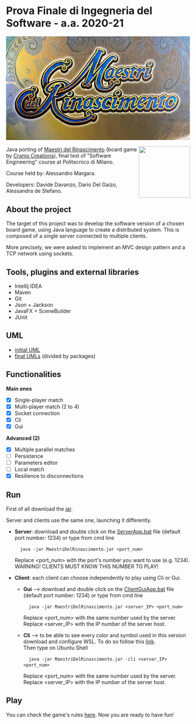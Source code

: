 # Prova Finale di Ingegneria del Software - a.a. 2020-21

![](src/main/resources/images/loading_screen.jpg)

<img src="https://craniointernational.com/2021/wp-content/uploads/2021/05/Masters-of-Renaissance_box3D.png" width=140px height=140 px align="right" />

Java porting of [Maestri del Rinascimento](http://www.craniocreations.it/prodotto/masters-of-renaissance) 
(board game by [Cranio Creations](http://www.craniocreations.it)), 
final test of "Software Engineering" course at Politecnico di Milano.

Course held by: Alessandro Margara.

Developers: Davide Davanzo, Dario Del Gaizo, Alessandra de Stefano.

## About the project

The target of this project was to develop the software version of a chosen board game, 
using Java language to create a distributed system. This is composed of a single server connected to multiple clients.

More precisely, we were asked to implement an MVC design pattern and a TCP network using sockets.



## Tools, plugins and external libraries

- Intellij IDEA
- Maven
- Git
- Json + Jackson
- JavaFX + SceneBuilder
- JUnit

## UML

- [initial UML](deliveries/uml/Initial_uml)
- [final UMLs](deliveries/uml) (divided by packages)

## Functionalities

__Main ones__

- [x] Single-player match
- [x] Multi-player match (2 to 4) 
- [x] Socket connection
- [x] Cli
- [x] Gui

__Advanced (2)__

- [x] Multiple parallel matches
- [ ] Persistence
- [ ] Parameters editor
- [ ] Local match
- [x] Resilience to disconnections

## Run

First of all download the [jar](deliveries/MaestriDelRinascimento.jar).

Server and clients use the same one, launching it differently.
- __Server__: download and double click on the [ServerApp.bat](deliveries/ServerApp.bat) file (default port number: 1234) or type from cmd line

        java -jar MaestriDelRinascimento.jar <port_num>
  
    Replace <port_num> with the port's number you want to use (e.g. 1234).\
    WARNING! CLIENTS MUST KNOW THIS NUMBER TO PLAY!
  

- __Client__: each client can choose independently to play using Cli or Gui.
    - __Gui__ --> download and double click on the [ClientGuiApp.bat](deliveries/ClientGuiApp.bat) file (default port number: 1234) or type from cmd line
      
            java -jar MaestriDelRinascimento.jar <server_IP> <port_num>
    
        Replace <port_num> with the same number used by the server.\
        Replace <server_IP> with the IP number of the server host.
    - __Cli__ --> to be able to see every color and symbol used in this version download and configure WSL. To do so follow this [link](https://github.com/ingconti/W10JavaCLI). \
        Then type on Ubuntu Shell
        
            java -jar MaestriDelRinascimento.jar -cli <server_IP> <port_num>
      
        Replace <port_num> with the same number used by the server.\
        Replace <server_IP> with the IP number of the server host.
      

## Play

You can check the game's rules [here](src/main/resources/maestri-rules.pdf). Now you are ready to have fun!